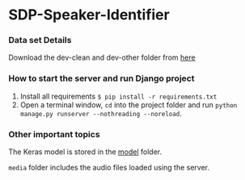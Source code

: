 # SDP-Speaker-Identifier

### Data set Details
Download the dev-clean and dev-other folder from [here](http://www.openslr.org/resources/12/)

### How to start the server and run Django project
1. Install all requirements `$ pip install -r requirements.txt`
2. Open a terminal window, `cd` into the project folder and run `python manage.py runserver --nothreading --noreload`.

### Other important topics

The Keras model is stored in the [model](https://github.com/divya-shah-sde/VoxID/tree/master/Django-App(SpeakerIdentifier)/SpeakerIdentifier/SpeakerIdentifier/model) folder.

`media` folder includes the audio files loaded using the server.

